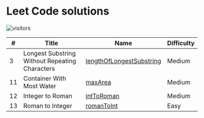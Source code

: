 # Leet Code solutions

![visitors](https://visitor-badge.laobi.icu/badge?page_id=compmonk.LeetCode)

|  #  |       Title         | Name    | Difficulty |
| --- | ------------------- | ------- | ---- |
| 3 | Longest Substring Without Repeating Characters |[lengthOfLongestSubstring](https://github.com/compmonk/LeetCode/tree/master/lengthOfLongestSubstring)| Medium |
| 11 | Container With Most Water |[maxArea](https://github.com/compmonk/LeetCode/tree/master/maxArea)| Medium |
| 12 | Integer to Roman |[intToRoman](https://github.com/compmonk/LeetCode/tree/master/intToRoman)| Medium |
| 13 | Roman to Integer |[romanToInt](https://github.com/compmonk/LeetCode/tree/master/romanToInt)| Easy |

